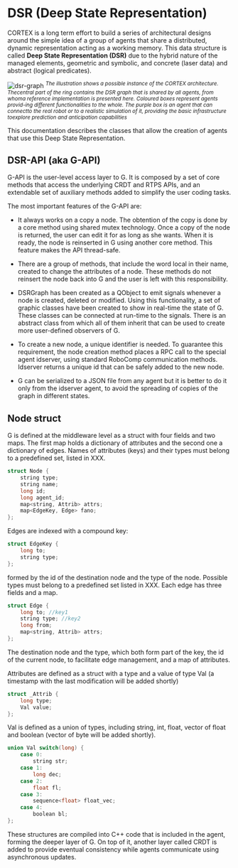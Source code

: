 # DSR (Deep State Representation)



CORTEX is a long term effort to build a series of architectural designs around the simple idea 
of a group of agents that share a distributed, dynamic representation acting as a working memory. 
This data structure is called **Deep State Representation (DSR)** due to the hybrid nature 
of the managed elements, geometric and symbolic, and concrete (laser data) and abstract (logical predicates).

![dsr-graph](https://user-images.githubusercontent.com/5784096/89400000-88576200-d713-11ea-8ac2-d2980568c2dc.png)
<sup>*The illustration shows a possible instance of the CORTEX architecture. Thecentral part of the ring contains the DSR graph that is shared by all agents, from whoma reference implementation is presented here. Coloured boxes represent agents provid-ing different functionalities to the whole. The purple box is an agent that can connectto the real robot or to a realistic simulation of it, providing the basic infrastructure toexplore prediction and anticipation capabilities*</sup>

This documentation describes the classes that allow the creation of agents that use this Deep State Representation.

## DSR-API (aka G-API)
G-API is the user-level access layer to G. It is composed by a set of core methods that access the underlying CRDT and RTPS APIs, and an extendable  set of auxiliary methods added to simplify the user coding tasks. 


The most important features of the G-API are:

-   It always works on a copy a node. The obtention of the copy is done by a core method using shared mutex technology. Once a copy of the node is returned, the user can edit it for as long as she wants. When it is ready, the node is reinserted in G using another core method. This feature makes the API thread-safe.
    
-   There are a group of methods, that include the word local in their name, created to change the attributes of a node. These methods do not reinsert the node back into G and the user is left with this responsibility.
    
-   DSRGraph has been created as a QObject to emit signals whenever a node is created, deleted or modified. Using this functionality, a set of graphic classes have been created to show in real-time the state of G. These classes can be connected at run-time to the signals. There is an abstract class from which all of them inherit that can be used to create more user-defined observers of G.
    
-   To create a new node, a unique identifier is needed. To guarantee this requirement, the node creation method places a RPC call to the special agent idserver, using standard RoboComp communication methods. Idserver returns a unique id that can be safely added to the new node.
    

-   G can be serialized to a JSON file from any agent but it is better to do it only from the idserver agent, to avoid the spreading of copies of the graph in different states.


## Node struct

G is defined at the middleware level as a struct with four fields and two maps. The first map holds a dictionary of attributes and the second one a dictionary of edges. Names of attributes (keys) and their types must belong to a predefined set, listed in XXX.  
  
```c++
struct Node {
	string type;
	string name;
	long id;
	long agent_id;
	map<string, Attrib> attrs;
	map<EdgeKey, Edge> fano;
};
```
 
 Edges are indexed with a compound key:
```c++
struct EdgeKey {
	long to;
	string type;
};
```

  

formed by the id of the destination node and the type of the node. Possible types must belong to a predefined set listed in XXX. Each edge has three fields and a map.
```c++
struct Edge {
	long to; //key1
	string type; //key2
	long from;
	map<string, Attrib> attrs;
};
```

The destination node and the type, which both form part of the key, the id of the current node, to facilitate edge management, and a map of attributes.

Attributes are defined as a struct with a type and a value of type Val (a timestamp with the last modification will be added shortly)
```c++
struct _Attrib {
	long type;
	Val value;
};
```

Val is defined as a union of types, including string, int, float, vector of float and boolean (vector of byte will be added shortly).

```c++
union Val switch(long) {
	case 0:
		string str;
	case 1:
		long dec;
	case 2:
		float fl;
	case 3:
		sequence<float> float_vec;
	case 4:
		boolean bl;
};
```
  

These structures are compiled into C++ code that is included in the agent, forming the deeper layer of G. On top of it, another layer called CRDT is added to provide eventual consistency while agents communicate using asynchronous updates.

<!--stackedit_data:
eyJoaXN0b3J5IjpbNjk1ODUwNzJdfQ==
-->